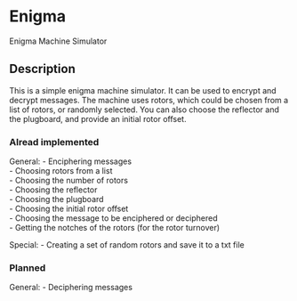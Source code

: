 # Enigma
Enigma Machine Simulator

## Description
This is a simple enigma machine simulator. It can be used to encrypt and decrypt messages.
The machine uses rotors, which could be chosen from a list of rotors, or randomly selected.
You can also choose the reflector and the plugboard, and provide an initial rotor offset.

### Alread implemented
General:
    - Enciphering messages <br>
    - Choosing rotors from a list<br>
    - Choosing the number of rotors<br>
    - Choosing the reflector <br>
    - Choosing the plugboard<br>
    - Choosing the initial rotor offset<br>
    - Choosing the message to be enciphered or deciphered<br>
    - Getting the notches of the rotors (for the rotor turnover)<br>
    
Special:
    - Creating a set of random rotors and save it to a txt file<br>

### Planned
General:
    - Deciphering messages<br>
